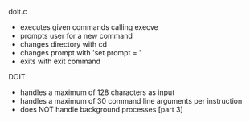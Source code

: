 

doit.c
 - executes given commands calling execve
 - prompts user for a new command 
 - changes directory with cd
 - changes prompt with 'set prompt = <desired prompt>'
 - exits with exit command



DOIT 
 - handles a maximum of 128 characters as input 
 - handles a maximum of 30 command line arguments per instruction
 - does NOT handle background processes [part 3]
